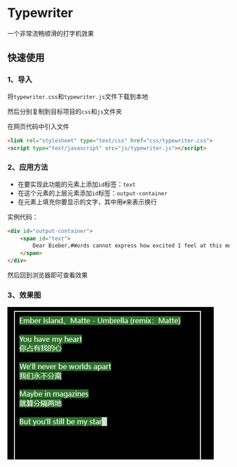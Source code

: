 # Typewriter

一个非常流畅顺滑的打字机效果

## 快速使用

### 1、导入

将`typewriter.css`和`typewriter.js`文件下载到本地

然后分别复制到目标项目的`css`和`js`文件夹

在网页代码中引入文件

```html
<link rel="stylesheet" type="text/css" href="css/typewriter.css">
<script type="text/javascript" src="js/typewriter.js"></script>
```

### 2、应用方法

- 在要实现此功能的元素上添加`id`标签：`text`
- 在这个元素的上层元素添加`id`标签：`output-container`
- 在元素上填充你要显示的文字，其中用`#`来表示换行

实例代码：

```html
<div id="output-container">
	<span id="text">
		Dear Bieber,#Words cannot express how excited I feel at this moment when I hear that you are going to visit China, and it is also my honor to recommend Beijing, one of the most popular traveling cities, to you.#Beijing, as the capital of 7 dynasties, is full of ancient relics. Architectures, towers and sculptures which reflect the profoundness of history can be seen everywhere. Moreover, snacks in Beijing, such as Roast duck, Soybean cake and Stewed Liver will offer a wonderful experience of tastes. Besides, you will be surely welcomed in this strange city, because people here are always friendly and warm-hearted.#When it comes to the way of traveling, you can choose a group tour. However, to get more fun, you might as well select self-service tour. I sincerely hope that you could take my recommendation into consideration and that you could enjoy your staying in Beijing.#Truly yours,#Li Ming
	</span>
</div>
```

然后回到浏览器即可查看效果

### 3、效果图

![](/demo.png)
